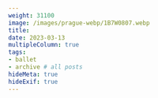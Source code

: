 ```yaml
---
weight: 31100
image: /images/prague-webp/1B7W0807.webp
title:
date: 2023-03-13
multipleColumn: true
tags:
- ballet
- archive # all posts
hideMeta: true
hideExif: true
---
```

